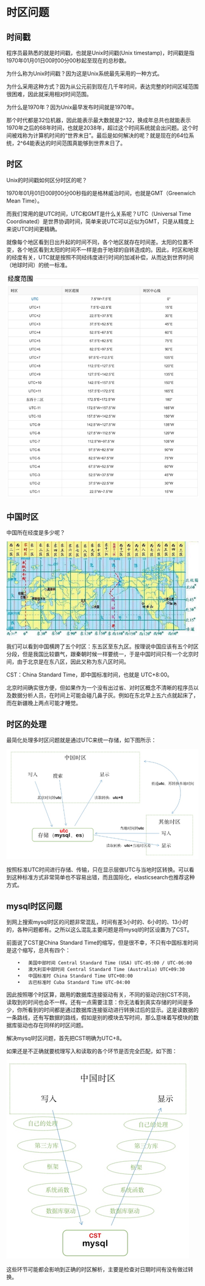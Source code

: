 # 时区问题

## 时间戳

程序员最熟悉的就是时间戳，也就是Unix时间戳(Unix timestamp)，时间戳是指1970年01月01日00时00分00秒起至现在的总秒数。

为什么称为Unix时间戳？因为这是Unix系统最先采用的一种方式。

为什么采用这种方式？因为从公元前到现在几千年时间，表达完整的时间区域范围很困难，因此就采用相对时间范围。

为什么是1970年？因为Unix最早发布时间就是1970年。

那个时代都是32位机器，因此能表示最大数就是2^32，换成年总共也就能表示1970年之后的68年时间，也就是2038年，超过这个时间系统就会出问题。这个时间被戏称为计算机时间的“世界末日”。最后是如何解决的呢？就是现在的64位系统，2^64能表达的时间范围真能够到世界末日了。

## 时区

Unix的时间戳如何区分时区的呢？

1970年01月01日00时00分00秒指的是格林威治时间，也就是GMT（Greenwich Mean Time）。

而我们常用的是UTC时间，UTC和GMT是什么关系呢？UTC（Universal Time Coordinated）是世界协调时间，简单来说UTC可以近似为GMT，只是从精度上来说UTC时间更精确。

就像每个地区看到日出升起的时间不同，各个地区就存在时间差。太阳的位置不变，各个地区看到太阳的时间不一样是由于地球的自转造成的。因此，时区和地球的经度有关，UTC就是按照不同经纬度进行时间的加减补偿，从而达到世界时间（地球时间）的统一标准。

![](media/15719067418857/15760579763598.jpg)



## 中国时区

中国所在经度是多少呢？

![](media/15719067418857/15760579874799.jpg)


我们可以看到中国横跨了五个时区：东五区至东九区。按理说中国应该有五个时区分段，但是我国比较霸气，跟秦朝时候一样要统一，于是中国时间只有一个北京时间，由于北京是在东八区，因此又称为东八区时间。

CST：China Standard Time，即中国标准时间，也就是 UTC+8:00。

北京时间确实很方便，但如果作为一个没有出过省、对时区概念不清晰的程序员以及数据分析人员，在时间上可能会碰几鼻子灰。例如在东北早上五六点就起床了，而在新疆晚上两点可能才睡觉。

## 时区的处理

最简化处理多时区问题就是通过UTC来统一存储，如下图所示：

![](media/15719067418857/15761179173852.jpg)


按照标准UTC时间进行存储、传输，只在显示层做UTC与当地时区转换。可以看到这种标准方式非常简单也不容易出错，而且国际化，elasticsearch也推荐这种方式。

## mysql时区问题

到网上搜索mysql时区的问题非常混乱，时间有差3小时的、6小时的、13小时的，各种问题都有。之所以这么混乱主要问题是将mysql的时区设置为了CST。

前面说了CST是China Standard Time的缩写，但是很不幸，不只有中国标准时间是这个缩写，总共有四个：

```
	•	美国中部时间 Central Standard Time (USA) UTC-05:00 / UTC-06:00
	•	澳大利亚中部时间 Central Standard Time (Australia) UTC+09:30
	•	中国标准时 China Standard Time UTC+08:00
	•	古巴标准时 Cuba Standard Time UTC-04:00
```

因此按照哪个时区算，跟用的数据库连接驱动有关，不同的驱动识别CST不同，读取到的时间也会不一样。还有一点需要注意：你无法看到真实存储的时间是多少，你所看到的时间都是通过数据库连接驱动进行转换过后的显示。这是读数据的一条路线，还有写数据的路线，假如是别的模块去写时间，那么意味着写模块的数据库驱动也存在同样的时区问题。

解决mysql时区问题，首先把CST明确为UTC+8。

如果还是不正确就要梳理写入和读取的各个环节是否完全匹配，如下图：

![](media/15719067418857/15761218935921.jpg)


这些环节可能都会影响到正确的时区解析，主要是检查对日期时间有没有做过转换。

